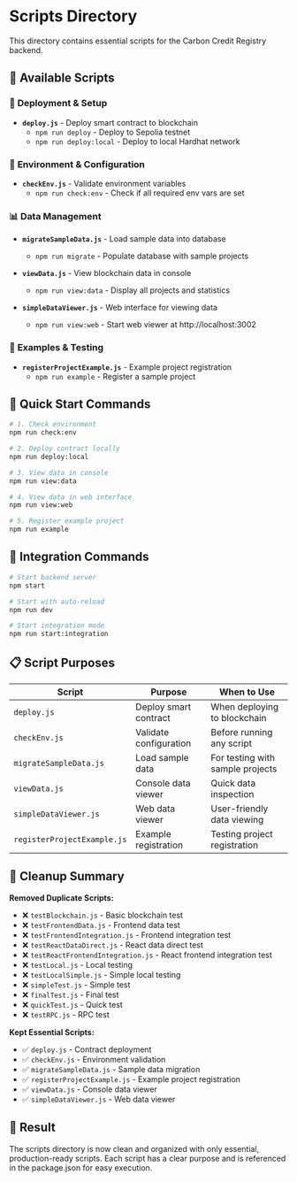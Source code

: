 # Scripts Directory

This directory contains essential scripts for the Carbon Credit Registry backend.

## 📁 Available Scripts

### 🚀 **Deployment & Setup**
- **`deploy.js`** - Deploy smart contract to blockchain
  - `npm run deploy` - Deploy to Sepolia testnet
  - `npm run deploy:local` - Deploy to local Hardhat network

### 🔧 **Environment & Configuration**
- **`checkEnv.js`** - Validate environment variables
  - `npm run check:env` - Check if all required env vars are set

### 📊 **Data Management**
- **`migrateSampleData.js`** - Load sample data into database
  - `npm run migrate` - Populate database with sample projects

- **`viewData.js`** - View blockchain data in console
  - `npm run view:data` - Display all projects and statistics

- **`simpleDataViewer.js`** - Web interface for viewing data
  - `npm run view:web` - Start web viewer at http://localhost:3002

### 📝 **Examples & Testing**
- **`registerProjectExample.js`** - Example project registration
  - `npm run example` - Register a sample project

## 🎯 **Quick Start Commands**

```bash
# 1. Check environment
npm run check:env

# 2. Deploy contract locally
npm run deploy:local

# 3. View data in console
npm run view:data

# 4. View data in web interface
npm run view:web

# 5. Register example project
npm run example
```

## 🔗 **Integration Commands**

```bash
# Start backend server
npm start

# Start with auto-reload
npm run dev

# Start integration mode
npm run start:integration
```

## 📋 **Script Purposes**

| Script | Purpose | When to Use |
|--------|---------|-------------|
| `deploy.js` | Deploy smart contract | When deploying to blockchain |
| `checkEnv.js` | Validate configuration | Before running any script |
| `migrateSampleData.js` | Load sample data | For testing with sample projects |
| `viewData.js` | Console data viewer | Quick data inspection |
| `simpleDataViewer.js` | Web data viewer | User-friendly data viewing |
| `registerProjectExample.js` | Example registration | Testing project registration |

## 🧹 **Cleanup Summary**

**Removed Duplicate Scripts:**
- ❌ `testBlockchain.js` - Basic blockchain test
- ❌ `testFrontendData.js` - Frontend data test
- ❌ `testFrontendIntegration.js` - Frontend integration test
- ❌ `testReactDataDirect.js` - React data direct test
- ❌ `testReactFrontendIntegration.js` - React frontend integration test
- ❌ `testLocal.js` - Local testing
- ❌ `testLocalSimple.js` - Simple local testing
- ❌ `simpleTest.js` - Simple test
- ❌ `finalTest.js` - Final test
- ❌ `quickTest.js` - Quick test
- ❌ `testRPC.js` - RPC test

**Kept Essential Scripts:**
- ✅ `deploy.js` - Contract deployment
- ✅ `checkEnv.js` - Environment validation
- ✅ `migrateSampleData.js` - Sample data migration
- ✅ `registerProjectExample.js` - Example project registration
- ✅ `viewData.js` - Console data viewer
- ✅ `simpleDataViewer.js` - Web data viewer

## 🎉 **Result**

The scripts directory is now clean and organized with only essential, production-ready scripts. Each script has a clear purpose and is referenced in the package.json for easy execution.

